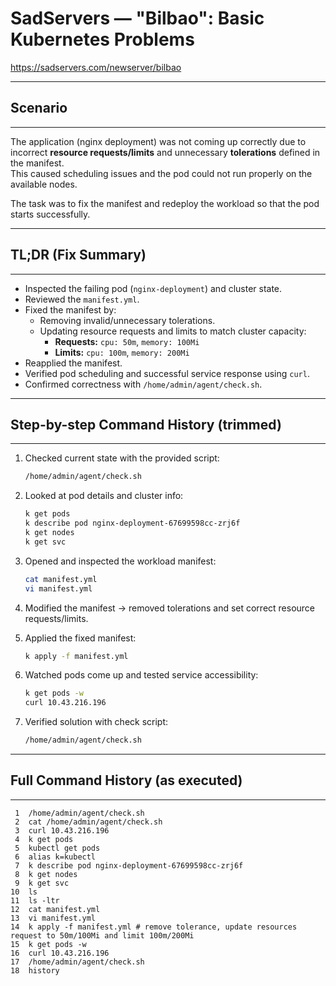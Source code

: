 # SadServers — "Bilbao": Basic Kubernetes Problems
https://sadservers.com/newserver/bilbao  

---

## Scenario
---
The application (nginx deployment) was not coming up correctly due to incorrect **resource requests/limits** and unnecessary **tolerations** defined in the manifest.  
This caused scheduling issues and the pod could not run properly on the available nodes.  

The task was to fix the manifest and redeploy the workload so that the pod starts successfully.  

---

## TL;DR (Fix Summary)
---
- Inspected the failing pod (`nginx-deployment`) and cluster state.  
- Reviewed the `manifest.yml`.  
- Fixed the manifest by:  
  - Removing invalid/unnecessary tolerations.  
  - Updating resource requests and limits to match cluster capacity:  
    - **Requests:** `cpu: 50m`, `memory: 100Mi`  
    - **Limits:** `cpu: 100m`, `memory: 200Mi`  
- Reapplied the manifest.  
- Verified pod scheduling and successful service response using `curl`.  
- Confirmed correctness with `/home/admin/agent/check.sh`.  

---

## Step-by-step Command History (trimmed)
---
1. Checked current state with the provided script:  
   ```bash
   /home/admin/agent/check.sh
    ```

2. Looked at pod details and cluster info:

   ```bash
   k get pods
   k describe pod nginx-deployment-67699598cc-zrj6f
   k get nodes
   k get svc
   ```
3. Opened and inspected the workload manifest:

   ```bash
   cat manifest.yml
   vi manifest.yml
   ```
4. Modified the manifest → removed tolerations and set correct resource requests/limits.
5. Applied the fixed manifest:

   ```bash
   k apply -f manifest.yml
   ```
6. Watched pods come up and tested service accessibility:

   ```bash
   k get pods -w
   curl 10.43.216.196
   ```
7. Verified solution with check script:

   ```bash
   /home/admin/agent/check.sh
   ```

---

## Full Command History (as executed)

---

```
 1  /home/admin/agent/check.sh
 2  cat /home/admin/agent/check.sh
 3  curl 10.43.216.196
 4  k get pods
 5  kubectl get pods
 6  alias k=kubectl
 7  k describe pod nginx-deployment-67699598cc-zrj6f 
 8  k get nodes
 9  k get svc
10  ls
11  ls -ltr
12  cat manifest.yml 
13  vi manifest.yml 
14  k apply -f manifest.yml # remove tolerance, update resources request to 50m/100Mi and limit 100m/200Mi
15  k get pods -w
16  curl 10.43.216.196
17  /home/admin/agent/check.sh
18  history
```
